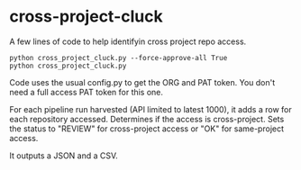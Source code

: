 # cross-project-cluck
A few lines of code to help identifyin cross project repo access.

```
python cross_project_cluck.py --force-approve-all True
python cross_project_cluck.py
```

Code uses the usual config.py to get the ORG and PAT token. You don't need a full access PAT token for this one.


For each pipeline run harvested (API limited to latest 1000), it adds a row for each repository accessed. Determines if the access is cross-project. Sets the status to "REVIEW" for cross-project access or "OK" for same-project access.

It outputs a JSON and a CSV.